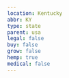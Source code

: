 ```yaml
---
location: Kentucky
abbr: KY
type: state
parent: usa
legal: false
buy: false
grow: false
hemp: true
medical: false
---
```

